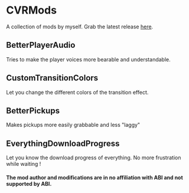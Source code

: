 # CVRMods

A collection of mods by myself.
Grab the latest release [here](https://github.com/Ikeiwa/CVRMods/releases/latest "here").

## BetterPlayerAudio

Tries to make the player voices more bearable and understandable.

## CustomTransitionColors

Let you change the different colors of the transition effect.

## BetterPickups

Makes pickups more easily grabbable and less "laggy"

## EverythingDownloadProgress

Let you know the download progress of everything. No more frustration while waiting !


#### The mod author and modifications are in no affiliation with ABI and not supported by ABI.